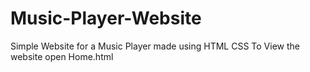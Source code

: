 # Music-Player-Website
Simple Website for a Music Player made using HTML CSS
To View the website open Home.html
